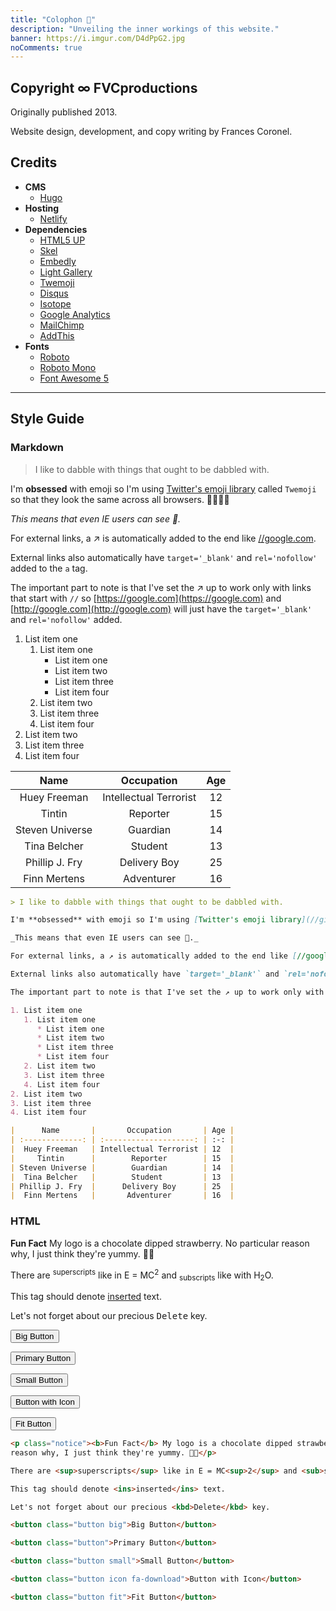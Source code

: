 ```yaml
---
title: "Colophon 🍓️"
description: "Unveiling the inner workings of this website."
banner: https://i.imgur.com/D4dPpG2.jpg
noComments: true
---
```


## Copyright ∞ FVCproductions

Originally published 2013.

Website design, development, and copy writing by Frances Coronel.

## Credits

* **CMS**
  * [Hugo](//gohugo.io)
* **Hosting**
  * [Netlify](//www.netlify.com)
* **Dependencies**
  * [HTML5 UP](//html5up.net)
  * [Skel](//github.com/ajlkn/skel)
  * [Embedly](//embed.ly/)
  * [Light Gallery](//sachinchoolur.github.io/lightGallery/)
  * [Twemoji](//github.com/twitter/twemoji)
  * [Disqus](//disqus.com/)
  * [Isotope](//isotope.metafizzy.co/)
  * [Google Analytics](//analytics.google.com)
  * [MailChimp](//eepurl.com/ddx07z)
  * [AddThis](//addthis.com/)
* **Fonts**
  * [Roboto](//fonts.google.com/specimen/Roboto)
  * [Roboto Mono](//fonts.google.com/specimen/Roboto+Mono)
  * [Font Awesome 5](//fontawesome.com)

---

## Style Guide

### Markdown

> I like to dabble with things that ought to be dabbled with.

I'm **obsessed** with emoji so I'm using [Twitter's emoji library](//github.com/twitter/twemoji) called `Twemoji` so that they look the same across all browsers. 🎉🎂🎈🎁

_This means that even IE users can see 💩._

For external links, a ↗ is automatically added to the end like [//google.com](//google.com).

External links also automatically have `target='_blank'` and `rel='nofollow'` added to the `a` tag.

The important part to note is that I've set the ↗ up to work only with links that start with `//` so [https://google.com](https://google.com) and [http://google.com](http://google.com) will just have the `target='_blank'` and `rel='nofollow'` added.

1. List item one
   1. List item one
      * List item one
      * List item two
      * List item three
      * List item four
   2. List item two
   3. List item three
   4. List item four
2. List item two
3. List item three
4. List item four

|      Name       |       Occupation       | Age |
| :-------------: | :--------------------: | :-: |
|  Huey Freeman   | Intellectual Terrorist | 12  |
|     Tintin      |        Reporter        | 15  |
| Steven Universe |        Guardian        | 14  |
|  Tina Belcher   |        Student         | 13  |
| Phillip J. Fry  |      Delivery Boy      | 25  |
|  Finn Mertens   |       Adventurer       | 16  |

```md
> I like to dabble with things that ought to be dabbled with.

I'm **obsessed** with emoji so I'm using [Twitter's emoji library](//github.com/twitter/twemoji) called `Twemoji` so that they look the same across all browsers. 🎉🎂🎈🎁

_This means that even IE users can see 💩._

For external links, a ↗ is automatically added to the end like [//google.com](//google.com).

External links also automatically have `target='_blank'` and `rel='nofollow'` added to the `a` tag.

The important part to note is that I've set the ↗ up to work only with links that start with `//` so [https://google.com](https://google.com) and [http://google.com](http://google.com) will just have the `target='_blank'` and `rel='nofollow'` added.

1. List item one
   1. List item one
      * List item one
      * List item two
      * List item three
      * List item four
   2. List item two
   3. List item three
   4. List item four
2. List item two
3. List item three
4. List item four

|      Name       |       Occupation       | Age |
| :-------------: | :--------------------: | :-: |
|  Huey Freeman   | Intellectual Terrorist | 12  |
|     Tintin      |        Reporter        | 15  |
| Steven Universe |        Guardian        | 14  |
|  Tina Belcher   |        Student         | 13  |
| Phillip J. Fry  |      Delivery Boy      | 25  |
|  Finn Mertens   |       Adventurer       | 16  |
```

### HTML

<p class="notice"><b>Fun Fact</b> My logo is a chocolate dipped strawberry. No particular
reason why, I just think they're yummy. 🍓🍫</p>

There are <sup>superscripts</sup> like in E = MC<sup>2</sup> and <sub>subscripts</sub> like with H<sub>2</sub>O.

This tag should denote <ins>inserted</ins> text.

Let's not forget about our precious <kbd>Delete</kbd> key.

<button class="button big">Big Button</button>

<button class="button">Primary Button</button>

<button class="button small">Small Button</button>

<button class="button icon fa-download">Button with Icon</button>

<button class="button fit">Fit Button</button>

```html
<p class="notice"><b>Fun Fact</b> My logo is a chocolate dipped strawberry. No particular
reason why, I just think they're yummy. 🍓🍫</p>

There are <sup>superscripts</sup> like in E = MC<sup>2</sup> and <sub>subscripts</sub> like with H<sub>2</sub>O.

This tag should denote <ins>inserted</ins> text.

Let's not forget about our precious <kbd>Delete</kbd> key.

<button class="button big">Big Button</button>

<button class="button">Primary Button</button>

<button class="button small">Small Button</button>

<button class="button icon fa-download">Button with Icon</button>

<button class="button fit">Fit Button</button>
```
